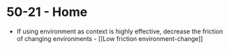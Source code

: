 # 50-21 - Home
* If using environment as context is highly effective, decrease the friction of changing environments - [[Low friction environment-change]]

<!-- {BearID:1AC5CF1A-588B-4ED6-A722-FF4D67F5F180-32465-0000011BCA8ABC13} -->
